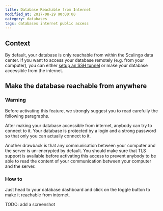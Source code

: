 ```yaml
---
title: Database Reachable from Internet
modified_at: 2017-08-29 00:00:00
category: databases
tags: databases internet public access
---
```


## Context

By default, your database is only reachable from within the Scalingo data
center. If you want to access your database remotely (e.g. from your computer),
you can either [setup an SSH tunnel](/databases/tunnel.html) or make your
database accessible from the internet.

## Make the database reachable from anywhere

### Warning

Before activating this feature, we strongly suggest you to read carefully the
following paragraphs.

After making your database accessible from internet, anybody can try to connect
to it. Your database is protected by a login and a strong password so that only
you can actually connect to it.

Another drawback is that any communication between your computer and the server
is un-encrypted by default. You should make sure that TLS support is available
before activating this access to prevent anybody to be able to read the content
of your communication between your computer and the server.

### How to

Just head to your database dashboard and click on the toggle button to make it
reachable from internet.

TODO: add a screenshot
